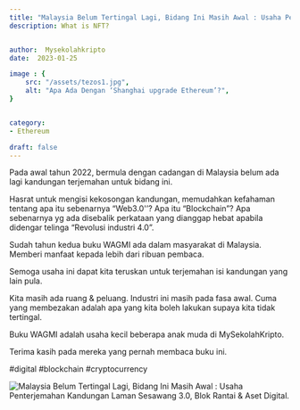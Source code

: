 ```yaml
---
title: "Malaysia Belum Tertingal Lagi, Bidang Ini Masih Awal : Usaha Penterjemahan Kandungan Laman Sesawang 3.0, Blok Rantai & Aset Digital."
description: What is NFT?


author:  Mysekolahkripto
date:  2023-01-25

image : {
    src: "/assets/tezos1.jpg",
    alt: "Apa Ada Dengan ‘Shanghai upgrade Ethereum’?",
}


category: 
- Ethereum

draft: false
---
```



Pada awal tahun 2022, bermula dengan cadangan di Malaysia belum ada lagi kandungan terjemahan untuk bidang ini.

Hasrat untuk mengisi kekosongan kandungan, memudahkan kefahaman tentang apa itu sebenarnya “Web3.0'’? Apa itu “Blockchain”? Apa sebenarnya yg ada disebalik perkataan yang dianggap hebat apabila didengar telinga “Revolusi industri 4.0”.

Sudah tahun kedua buku WAGMI ada dalam masyarakat di Malaysia. Memberi manfaat kepada lebih dari ribuan pembaca.

Semoga usaha ini dapat kita teruskan untuk terjemahan isi kandungan yang lain pula.

Kita masih ada ruang & peluang. Industri ini masih pada fasa awal. Cuma yang membezakan adalah apa yang kita boleh lakukan supaya kita tidak tertingal.

Buku WAGMI adalah usaha kecil beberapa anak muda di MySekolahKripto.

Terima kasih pada mereka yang pernah membaca buku ini.

#digital #blockchain #cryptocurrency

<img src="/assets/BP4-malaysia.webp" alt="Malaysia Belum Tertingal Lagi, Bidang Ini Masih Awal : Usaha Penterjemahan Kandungan Laman Sesawang 3.0, Blok Rantai & Aset Digital." class="pt-4 w-1/2 mx-auto rounded-md">
